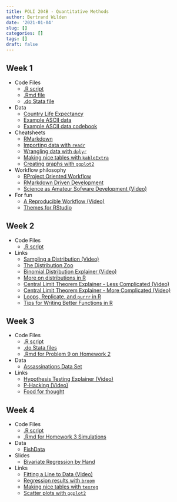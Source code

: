 ```yaml
---
title: POLI 204B - Quantitative Methods
author: Bertrand Wilden
date: '2021-01-04'
slug: []
categories: []
tags: []
draft: false
---
```


## Week 1
- Code Files
  - [.R script](/code/lab1.R)
  - [.Rmd file](/code/lab1.Rmd)
  - [.do Stata file](/code/Lab1_Stata.do)
- Data
  - [Country Life Expectancy](/data/lifeexp.csv)
  - [Example ASCII data](/data/07050-0001-Data-card_image.txt)
  - [Example ASCII data codebook](/docs/07050-0001-Codebook-card_image.pdf)
- Cheatsheets
  - [RMarkdown](/docs/rmarkdown-2.0.pdf)
  - [Importing data with `readr`](/docs/data-import.pdf)
  - [Wrangling data with `dplyr`](/docs/data-transformation.pdf)
  - [Making nice tables with `kableExtra`](https://haozhu233.github.io/kableExtra/awesome_table_in_html.html)
  - [Creating graphs with `ggplot2`](/docs/ggplot2-cheatsheet-2.1.pdf)
- Workflow philosophy
  - [RProject Oriented Workflow](https://www.tidyverse.org/blog/2017/12/workflow-vs-script/)
  - [RMarkdown Driven Development](https://emilyriederer.netlify.app/post/rmarkdown-driven-development/)
  - [Science as Amateur Sofware Development (Video)](https://www.youtube.com/watch?v=zwRdO9_GGhY&ab_channel=RichardMcElreath)
- For fun
  - [A Reproducible Workflow (Video)](https://www.youtube.com/watch?v=s3JldKoA0zw&feature=emb_title&ab_channel=bartomeuslab)
  - [Themes for RStudio](https://github.com/gadenbuie/rsthemes)
  
  
  
## Week 2
- Code Files
  - [.R script](/code/lab2.R)
- Links
  - [Sampling a Distribution (Video)](https://www.youtube.com/watch?v=XLCWeSVzHUU&list=PLblh5JKOoLUK0FLuzwntyYI10UQFUhsY9&index=7&ab_channel=StatQuestwithJoshStarmer)
  - [The Distribution Zoo](https://ben18785.shinyapps.io/distribution-zoo/)
  - [Binomial Distribution Explainer (Video)](https://www.youtube.com/watch?v=8idr1WZ1A7Q&ab_channel=3Blue1Brown)
  - [More on distributions in R](https://www.econometrics-with-r.org/2-1-random-variables-and-probability-distributions.html)
  - [Central Limit Theorem Explainer - Less Complicated (Video)](https://www.youtube.com/watch?v=YAlJCEDH2uY&list=PLblh5JKOoLUK0FLuzwntyYI10UQFUhsY9&index=18&ab_channel=StatQuestwithJoshStarmer)
  - [Central Limit Theorem Explainer - More Complicated (Video)](https://www.youtube.com/watch?v=RzxYTQKjdTo&ab_channel=BenLambert)
  - [Loops, Replicate, and `purrr` in R](https://aosmith.rbind.io/2018/06/05/a-closer-look-at-replicate-and-purrr/)
  - [Tips for Writing Better Functions in R](https://debruine.github.io/posts/function-tips/)
  

  
## Week 3
- Code Files
  - [.R script](/code/lab3.R)
  - [.do Stata files](/code/Lab3_Stata.do)
  - [.Rmd for Problem 9 on Homework 2](/code/homework2_solutions.Rmd)
- Data
  - [Assassinations Data Set](/data/05208-0001-Data.txt)
- Links
  - [Hypothesis Testing Explainer (Video)](https://www.youtube.com/watch?v=0oc49DyA3hU&list=PLblh5JKOoLUK0FLuzwntyYI10UQFUhsY9&index=8&ab_channel=StatQuestwithJoshStarmer)
  - [P-Hacking (Video)](https://www.youtube.com/watch?v=HDCOUXE3HMM&list=PLblh5JKOoLUK0FLuzwntyYI10UQFUhsY9&index=12&ab_channel=StatQuestwithJoshStarmer)
  - [Food for thought](http://www.stat.columbia.edu/~gelman/research/unpublished/abandon.pdf)



## Week 4
- Code Files
  - [.R script](/code/lab4.R)
  - [.Rmd for Homework 3 Simulations](/code/homework3_solutions.Rmd)
- Data
  - [FishData](/data/fish.RData)
- Slides
  - [Bivariate Regression by Hand](/docs/Regression-by-Hand-Example.pdf)
- Links
  - [Fitting a Line to Data (Video)](https://www.youtube.com/watch?v=PaFPbb66DxQ&list=PLblh5JKOoLUIzaEkCLIUxQFjPIlapw8nU&ab_channel=StatQuestwithJoshStarmer)
  - [Regression results with `broom`](https://cran.r-project.org/web/packages/broom/vignettes/broom.html)
  - [Making nice tables with `texreg`](https://cran.r-project.org/web/packages/texreg/vignettes/texreg.pdf)
  - [Scatter plots with `ggplot2`](http://www.sthda.com/english/wiki/ggplot2-scatter-plots-quick-start-guide-r-software-and-data-visualization)